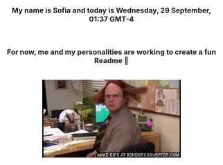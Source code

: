 


<div align="center">
<h3 >My name is Sofia and today is Wednesday, 29 September, 01:37 GMT-4</h3><br>
<h3 >For now, me and my personalities are working to create a fun Readme 👋
</h3><br>
<img src='img/dwight.gif' alt='working...'/>
</div>
